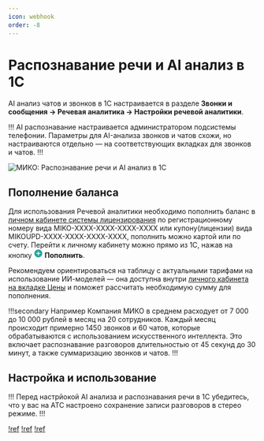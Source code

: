 ```yaml
---
icon: webhook
order: -8
---
```

# Распознавание речи и AI анализ в 1С

AI анализ чатов и звонков в 1С настраивается в разделе **Звонки и сообщения -> Речевая аналитика -> Настройки речевой аналитики**.

!!! 
AI распознавание настраивается администратором подсистемы телефонии. Параметры для AI-анализа звонков и чатов схожи, но настраиваются отдельно — на соответствующих вкладках для звонков и чатов.
!!!

<img class="miko-shadow img-zoomable"  
src="/assets/user-guides/ai_analysis/ai_analysis_1.png"
data-original="/assets/user-guides/ai_analysis/ai_analysis_1.png"
srcset="/assets/user-guides/ai_analysis/ai_analysis_1.png 1x, /assets/user-guides/ai_analysis/ai_analysis_1.png 2x"
alt="МИКО: Распознавание речи и AI анализ в 1С"
/>

## Пополнение баланса

Для использования Речевой аналитики необходимо пополнить баланс в [личном кабинете системы лицензирования](https://lm.miko.ru/client-cabinet/billingAi/index) по регистрационному номеру вида MIKO-XXXX-XXXX-XXXX-XXXX или купону(лицензии) вида MIKOUPD-XXXX-XXXX-XXXX-XXXX, пополнить можно картой или по счету. Перейти к личному кабинету можно прямо из 1С, нажав на кнопку ![](/assets/journal/customer-creation_0.png) **Пополнить**.

Рекомендуем ориентироваться на таблицу с актуальными тарифами на использование ИИ-моделей — она доступна внутри [личного кабинета на вкладке Цены](https://lm.miko.ru/client-cabinet/billingAi/index) и поможет рассчитать необходимую сумму для пополнения.

!!!secondary Например
Компания МИКО в среднем расходует от 7 000 до 10 000 рублей в месяц на 20 сотрудников. Каждый месяц происходит примерно 1450 звонков и 60 чатов, которые обрабатываются с использованием искусственного интеллекта. Это включает распознавание разговоров длительностью от 45 секунд до 30 минут, а также суммаризацию звонков и чатов.
!!!

## Настройка и использование

!!!
Перед настрйокой AI анализа и распознавания речи в 1С убедитесь, что у вас на АТС настроено сохранение записи разговоров в стерео режиме.
!!!

[!ref](calls_ai_settings)
[!ref](chats_ai_settings)
[!ref](ai_usage)
